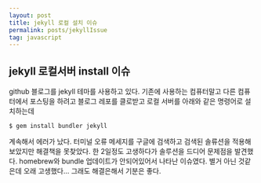 ```yaml
---
layout: post
title: jekyll 로컬 설치 이슈
permalink: posts/jekyllIssue
tag: javascript
---
```


## jekyll 로컬서버 install 이슈

github 블로그를 jekyll 테마를 사용하고 있다. 기존에 사용하는 컴퓨터말고 다른 컴퓨터에서 포스팅을 하려고 블로그 레포를 클로받고 로컬 서버를 아래와 같은 명령어로 설치하는데

```
$ gem install bundler jekyll
```

계속해서 에러가 났다. 터미널 오류 메세지를 구글에 검색하고 검색된 솔류션을 적용해보았지만 해결책을 못찾았다. 한 2일정도 고생하다가 솔루션을 드디어 문제점을 발견했다. homebrew와 bundle 업데이트가 안되어있어서 나타난 이슈였다. 별거 아닌 것같은데 오래 고생했다... 그래도 해결은해서 기분은 좋다.
